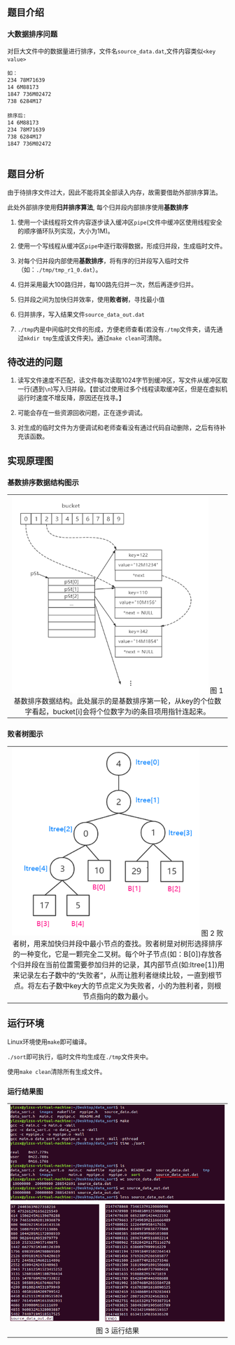 ## 题目介绍
### 大数据排序问题
对巨大文件中的数据量进行排序，文件名`source_data.dat`,文件内容类似`<key value>`

```
如： 
234 78M71639
14 6M88173
1847 736M02472
738 6284M17

排序后:
14 6M88173
234 78M71639
738 6284M17
1847 736M02472
    
```

## 题目分析
由于待排序文件过大，因此不能将其全部读入内存，故需要借助外部排序算法。

此处外部排序使用**归并排序算法**, 每个归并段内部排序使用**基数排序**

1. 使用一个读线程将文件内容逐步读入缓冲区`pipe`(文件中缓冲区使用线程安全的顺序循环队列实现，大小为1M)。

2. 使用一个写线程从缓冲区`pipe`中逐行取得数据，形成归并段，生成临时文件。

3. 对每个归并段内部使用**基数排序**，将有序的归并段写入临时文件（如：`./tmp/tmp_r1_0.dat`）。

4. 归并采用最大100路归并，每100路先归并一次，然后再逐步归并。

5. 归并段之间为加快归并效率，使用**败者树**，寻找最小值

6. 归并排序，写入结果文件`source_data_out.dat`

7. `./tmp`内是中间临时文件的形成，方便老师查看(若没有`./tmp`文件夹，请先通过`mkdir tmp`生成该文件夹)。通过`make clean`可清除。

## 待改进的问题

1. 读写文件速度不匹配，读文件每次读取1024字节到缓冲区，写文件从缓冲区取一行(遇到`\n`)写入归并段。【尝试过使用过多个线程读取缓冲区，但是在虚拟机运行时速度不增反降，原因还在找寻。】

2. 可能会存在一些资源回收问题，正在逐步调试。

3. 对生成的临时文件为方便调试和老师查看没有通过代码自动删除，之后有待补充该函数。


## 实现原理图
### 基数排序数据结构图示

<table><tr><td>
<center>
<img src="./images/基数排序数据结构图示.PNG" height="450" width="450">
<font size="3">
图 1 基数排序数据结构。此处展示的是基数排序第一轮，从key的个位数字看起，bucket[i]会将个位数字为i的条目项用指针连起来。</font>
</center>
</td></tr>
</table>


### 败者树图示

<table><tr><td>
<center>
<img src="./images/败者树图示.PNG" height="430" width="430">
<font size="3">
图 2 败者树，用来加快归并段中最小节点的查找。败者树是对树形选择排序的一种变化，它是一颗完全二叉树。每个叶子节点(如：B[0])存放各个归并段在当前位置需要参加归并的记录，其内部节点(如:ltree[1])用来记录左右子数中的“失败者”，从而让胜利者继续比较，一直到根节点。将左右子数中key大的节点定义为失败者，小的为胜利者，则根节点指向的数为最小。</font>
</center>
</td></tr>
</table>



## 运行环境

Linux环境使用`make`即可编译。

`./sort`即可执行，临时文件均生成在`./tmp`文件夹中。

使用`make clean`清除所有生成文件。

### 运行结果图

<table>
<tr><td colspan="2"><img src="./images/运行结果-1.PNG"></td></tr>
<tr>
	<td><img src="./images/运行结果-2.PNG"></td>
    <td><img src="./images/运行结果-3.PNG"></td>
</tr>
<tr>
	<td colspan="2"><center><font size="3">图 3 运行结果</font></center></td>
</tr>
</table>



